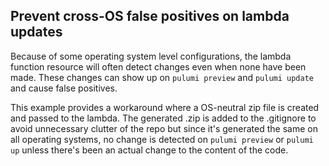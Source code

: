 ## Prevent cross-OS false positives on lambda updates

Because of some operating system level configurations, the lambda function resource will often detect changes even when none have been made. These changes can show up on `pulumi preview` and `pulumi update` and cause false positives.

This example provides a workaround where a OS-neutral zip file is created and passed to the lambda. The generated .zip is added to the .gitignore to avoid unnecessary clutter of the repo but since it's generated the same on all operating systems, no change is detected on `pulumi preview` or `pulumi up` unless there's been an actual change to the content of the code.
